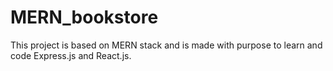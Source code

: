 # MERN_bookstore
This project is based on MERN stack and is made with purpose to learn and code Express.js and React.js.
